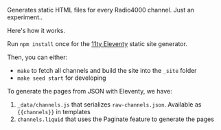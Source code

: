 Generates static HTML files for every Radio4000 channel. Just an experiment..

Here's how it works.

Run `npm install` once for the [11ty Eleventy](https://www.11ty.dev/docs/) static site generator.

Then, you can either:

- `make` to fetch all channels and build the site into the `_site` folder
- `make seed start` for developing

To generate the pages from JSON with Eleventy, we have:

1. `_data/channels.js` that serializes `raw-channels.json`. Available as `{{channels}}` in templates
2. `channels.liquid` that uses the Paginate feature to generate the pages
